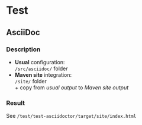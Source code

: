 # Test

## AsciiDoc

### Description

* **Usual** configuration:  
	`/src/asciidoc/` folder
* **Maven site** integration:  
	`/site/` folder  
	\+ copy from *usual output* to *Maven site output*

### Result

See `/test/test-asciidoctor/target/site/index.html`
